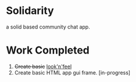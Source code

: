 # Solidarity
a solid based community chat app.


# Work Completed
1. ~~Create basic~~ [look'n'feel](look-n-feel/look-n-feel_19-04-2019%2013-26-24.png)
2. Create basic HTML app gui frame. [in-progress]
